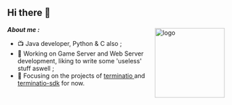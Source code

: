 
## Hi there 👋 
<img src="https://github-readme-stats.vercel.app/api?username=joezeo&show_icons=true&hide_title=true" alt="logo" height="160" align="right" style="margin: 5px; " />
 

***About me :***   

- 📺 Java developer, Python & C also ;
- 📄 Working on Game Server and Web Server development, liking to write some 'useless' stuff aswell ;
- 🔨 Focusing on the projects of <a href="https://github.com/Joezeo/terminatio">terminatio </a> and <a href="https://github.com/Joezeo/terminatio-sdk">terminatio-sdk</a> for now.  
<!--
[![Linkedin](https://img.shields.io/badge/-LinkedIn-blue?style=flat&logo=Linkedin&logoColor=white)](https://www.linkedin.cn/injobs/in/joezane)
-->
<!-- <img src="https://github-profile-trophy.vercel.app/?username=joezeo&theme=flat&column=7" alt="logo" height="160" align="center" style="margin: auto; margin-bottom: 20px;" /> -->
